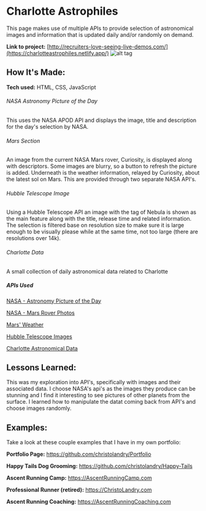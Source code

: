 # Charlotte Astrophiles

This page makes use of multiple APIs to provide selection of astronomical images and information that is updated daily and/or randomly on demand.

**Link to project:** [http://recruiters-love-seeing-live-demos.com/](https://charlotteastrophiles.netlify.app/)
![alt tag](images/charlotteAstrophiles.gif)

## How It's Made:

**Tech used:** HTML, CSS, JavaScript

<h6>NASA Astronomy Picture of the Day</h6>
<p>This uses the NASA APOD API and displays the image, title and description for the day's selection by NASA.</p>
<h6>Mars Section</h6>
<p>An image from the current NASA Mars rover, Curiosity, is displayed along with descriptors.  Some images are blurry, so a button to refresh the picture is added.  Underneath is the weather information, relayed by Curiosity, about the latest sol on Mars.  This are provided through two separate NASA API's.</p>
<h6>Hubble Telescope Image</h6>
<p>Using a Hubble Telescope API an image with the tag of Nebula is shown as the main feature along with the title, release time and related information.  The selection is filtered base on resolution size to make sure it is large enough to be visually please while at the same time, not too large (there are resolutions over 14k).</p>
<h6>Charlotte Data</h6>
<p>A small collection of daily astronomical data related to Charlotte</p>

<h5>APIs Used</h5>

<p><a href="https://api.nasa.gov/">NASA - Astronomy Picture of the Day</a></p>
<p><a href="https://api.nasa.gov/">NASA - Mars Rover Photos</a></p>
<p><a href="https://maas2.apollorion.com">Mars' Weather</a></p>
<p><a href="https://github.com/Spectre-ak/api-hubblesite">Hubble Telescope Images</a></p>
<p><a href="https://ipgeolocation.io/documentation/astronomy-api.html">Charlotte Astronomical Data</a></p>

## Lessons Learned:

This was my exploration into API's, specifically with images and their associated data.  I choose NASA's api's as the images they produce can be stunning and I find it interesting to see pictures of other planets from the surface.  I learned how to manipulate the datat coming back from API's and choose images randomly.

## Examples:
Take a look at these couple examples that I have in my own portfolio:

**Portfolio Page:** https://github.com/christolandry/Portfolio

**Happy Tails Dog Grooming:** https://github.com/christolandry/Happy-Tails

**Ascent Running Camp:** https://AscentRunningCamp.com

**Professional Runner (retired):** https://ChristoLandry.com

**Ascent Running Coaching:** https://AscentRunningCoaching.com
